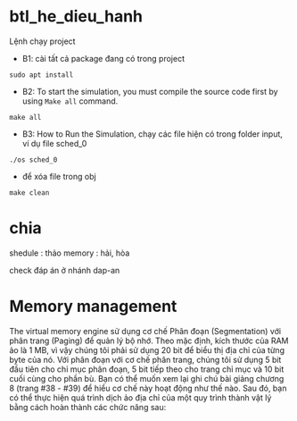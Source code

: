 # btl_he_dieu_hanh
Lệnh chạy project

- B1: cài tất cả package đang có trong project
```
sudo apt install
```

- B2: To start the simulation, you must compile the source code first by using  `Make all` command.
```
make all
```

- B3: How to Run the Simulation, chạy các file hiện có trong folder input, ví dụ file sched_0
```
./os sched_0
```

- để xóa file trong obj
```
make clean
```

# chia
shedule : thảo
memory : hải, hòa

check đáp án ở nhánh dap-an


# Memory management 
The virtual memory engine sử dụng cơ chế Phân đoạn (Segmentation) với phân trang (Paging) để quản lý bộ nhớ. Theo mặc định, kích thước của RAM ảo là 1 MB, vì vậy chúng tôi phải sử dụng 20 bit để biểu thị địa chỉ của từng byte của nó. Với phân đoạn với cơ chế phân trang, chúng tôi sử dụng 5 bit đầu tiên cho chỉ mục phân đoạn, 5 bit tiếp theo cho trang chỉ mục và 10 bit cuối cùng cho phần bù. Bạn có thể muốn xem lại ghi chú bài giảng chương 8 (trang #38 - #39) để hiểu cơ chế này hoạt động như thế nào. Sau đó, bạn có thể thực hiện quá trình dịch ảo địa chỉ của một quy trình thành vật lý bằng cách hoàn thành các chức năng sau: